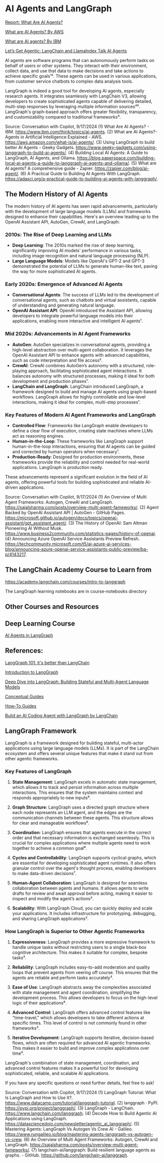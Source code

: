 # AI Agents and LangGraph

[Report: What Are AI Agents?](https://www.oreilly.com/library/view/what-are-ai/9781098159726/)

[What are AI Agents? By AWS](https://aws.amazon.com/what-is/ai-agents/)

[What are AI agents? By IBM](https://www.ibm.com/think/topics/ai-agents)

[Let’s Get Agentic: LangChain and LlamaIndex Talk AI Agents](https://thenewstack.io/lets-get-agentic-langchain-and-llamaindex-talk-ai-agents/)

AI agents are software programs that can autonomously perform tasks on behalf of users or other systems. They interact with their environment, collect data, and use that data to make decisions and take actions to achieve specific goals¹². These agents can be used in various applications, from customer service chatbots to complex data analysis tools.

LangGraph is indeed a good tool for developing AI agents, especially research agents. It integrates seamlessly with LangChain V3, allowing developers to create sophisticated agents capable of delivering detailed, multi-step responses by leveraging multiple information sources⁴⁵. LangGraph's graph-based approach offers greater flexibility, transparency, and customizability compared to traditional frameworks⁴.

Source: Conversation with Copilot, 9/17/2024
(1) What Are AI Agents? - IBM. https://www.ibm.com/think/topics/ai-agents.
(2) What are AI Agents?- Agents in Artificial Intelligence Explained - AWS. https://aws.amazon.com/what-is/ai-agents/.
(3) Using LangGraph to build better AI Agents - Geeky Gadgets. https://www.geeky-gadgets.com/using-langgraph-to-build-ai-agents/.
(4) Building Local AI Agents: A Guide to LangGraph, AI Agents, and Ollama. https://blog.paperspace.com/building-local-ai-agents-a-guide-to-langgraph-ai-agents-and-ollama/.
(5) What are AI agents? A comprehensive guide - Zapier. https://zapier.com/blog/ai-agent/.
(6) A Practical Guide to Building AI Agents With LangGraph. https://adasci.org/a-practical-guide-to-building-ai-agents-with-langgraph/.

## The Modern History of AI Agents

The modern history of AI agents has seen rapid advancements, particularly with the development of large language models (LLMs) and frameworks designed to enhance their capabilities. Here's an overview leading up to the OpenAI Assistant API, AutoGen, CrewAI, and LangGraph:

### 2010s: The Rise of Deep Learning and LLMs
- **Deep Learning**: The 2010s marked the rise of deep learning, significantly improving AI models' performance in various tasks, including image recognition and natural language processing (NLP).
- **Large Language Models**: Models like OpenAI's GPT-2 and GPT-3 demonstrated the potential of LLMs to generate human-like text, paving the way for more sophisticated AI agents.

### Early 2020s: Emergence of Advanced AI Agents
- **Conversational Agents**: The success of LLMs led to the development of conversational agents, such as chatbots and virtual assistants, capable of understanding and generating natural language.
- **OpenAI Assistant API**: OpenAI introduced the Assistant API, allowing developers to integrate powerful language models into their applications, enabling more interactive and intelligent AI agents¹.

### Mid 2020s: Advancements in AI Agent Frameworks
- **AutoGen**: AutoGen specializes in conversational agents, providing a high-level abstraction over multi-agent collaboration. It leverages the OpenAI Assistant API to enhance agents with advanced capabilities, such as code interpretation and file access².
- **CrewAI**: CrewAI combines AutoGen’s autonomy with a structured, role-playing approach, facilitating sophisticated agent interactions. It balances autonomy with structured processes, making it ideal for both development and production phases¹.
- **LangChain and LangGraph**: LangChain introduced LangGraph, a framework designed to build and manage AI agents using graph-based workflows. LangGraph allows for highly controllable and low-level interactions, making it ideal for complex, multi-step processes¹.

### Key Features of Modern AI Agent Frameworks and LangGraph
- **Controlled Flow**: Frameworks like LangGraph enable developers to define a clear flow of execution, creating state machines where LLMs act as reasoning engines.
- **Human-in-the-Loop**: These frameworks like LangGraph support human-in-the-loop interactions, ensuring that AI agents can be guided and corrected by human operators when necessary¹.
- **Production-Ready**: Designed for production environments, these frameworks provide the reliability and control needed for real-world applications. LangGraph is production ready.

These advancements represent a significant evolution in the field of AI agents, offering powerful tools for building sophisticated and reliable AI-driven applications. 

Source: Conversation with Copilot, 9/17/2024
(1) An Overview of Multi Agent Frameworks: Autogen, CrewAI and LangGraph. https://sajalsharma.com/posts/overview-multi-agent-fameworks/.
(2) Agent Backed by OpenAI Assistant API | AutoGen - GitHub Pages. https://microsoft.github.io/autogen/docs/topics/openai-assistant/gpt_assistant_agent/.
(3) The History of OpenAI: Sam Altman Pioneering AI Without Musk. https://www.business2community.com/statistics-pages/history-of-openai.
(4) Announcing Azure OpenAI Service Assistants Preview Refresh. https://techcommunity.microsoft.com/t5/ai-azure-ai-services-blog/announcing-azure-openai-service-assistants-public-preview/ba-p/4143217.

## The LangChain Academy Course to Learn from

https://academy.langchain.com/courses/intro-to-langgraph

The LangGraph learning notebooks are in course-notebooks directory

## Other Courses and Resources

## Deep Learning Course

[AI Agents in LangGraph](https://www.deeplearning.ai/short-courses/ai-agents-in-langgraph/)

## References:

[LangGraph 101: it's better than LangChain](https://www.youtube.com/watch?v=qaWOwbFw3cs)

[Introduction to LangGraph](https://langchain-ai.github.io/langgraph/tutorials/introduction/#part-1-build-a-basic-chatbot)

[Deep Dive into LangGraph: Building Stateful and Multi-Agent Language Models](https://blog.gopenai.com/deep-dive-into-langgraph-building-stateful-and-multi-agent-language-models-b92d75ebe6ba)

[Conceptual Guides](https://langchain-ai.github.io/langgraph/concepts/)

[How-To Guides](https://langchain-ai.github.io/langgraph/how-tos/)

[Build an AI Coding Agent with LangGraph by LangChain](https://www.analyticsvidhya.com/blog/2024/03/build-an-ai-coding-agent-with-langgraph-by-langchain/)

## LangGraph Framework

LangGraph is a framework designed for building stateful, multi-actor applications using large language models (LLMs). It is part of the LangChain ecosystem and offers several unique features that make it stand out from other agentic frameworks.

### Key Features of LangGraph

1. **State Management**: LangGraph excels in automatic state management, which allows it to track and persist information across multiple interactions. This ensures that the system maintains context and responds appropriately to new inputs⁶.

2. **Graph Structure**: LangGraph uses a directed graph structure where each node represents an LLM agent, and the edges are the communication channels between these agents. This structure allows for clear and manageable workflows⁶.

3. **Coordination**: LangGraph ensures that agents execute in the correct order and that necessary information is exchanged seamlessly. This is crucial for complex applications where multiple agents need to work together to achieve a common goal⁶.

4. **Cycles and Controllability**: LangGraph supports cyclical graphs, which are essential for developing sophisticated agent runtimes. It also offers granular control over the agent's thought process, enabling developers to make data-driven decisions⁷.

5. **Human-Agent Collaboration**: LangGraph is designed for seamless collaboration between agents and humans. It allows agents to write drafts for review and await approval before acting, making it easier to inspect and modify the agent’s actions³.

6. **Scalability**: With LangGraph Cloud, you can quickly deploy and scale your applications. It includes infrastructure for prototyping, debugging, and sharing LangGraph applications³.

### How LangGraph is Superior to Other Agentic Frameworks

1. **Expressiveness**: LangGraph provides a more expressive framework to handle unique tasks without restricting users to a single black-box cognitive architecture. This makes it suitable for complex, bespoke tasks³.

2. **Reliability**: LangGraph includes easy-to-add moderation and quality loops that prevent agents from veering off course. This ensures that the agents are reliable and perform tasks accurately³.

3. **Ease of Use**: LangGraph abstracts away the complexities associated with state management and agent coordination, simplifying the development process. This allows developers to focus on the high-level logic of their applications⁶.

4. **Advanced Control**: LangGraph offers advanced control features like "time-travel," which allows developers to take different actions at specific times. This level of control is not commonly found in other frameworks³.

5. **Iterative Development**: LangGraph supports iterative, decision-based flows, which are often required for advanced AI agentic frameworks. This makes it easier to build and improve complex applications over time⁵.

LangGraph's combination of state management, coordination, and advanced control features makes it a powerful tool for developing sophisticated, reliable, and scalable AI applications.

If you have any specific questions or need further details, feel free to ask!

Source: Conversation with Copilot, 9/17/2024
(1) LangGraph Tutorial: What Is LangGraph and How to Use It?. https://www.datacamp.com/tutorial/langgraph-tutorial.
(2) langgraph · PyPI. https://pypi.org/project/langgraph/.
(3) LangGraph - LangChain. https://www.langchain.com/langgraph.
(4) Decode How to Build Agentic AI Applications using LangGraph. https://datasciencedojo.com/newsletter/agentic_ai_langgraph/.
(5) Mastering Agents: LangGraph Vs Autogen Vs Crew AI - Galileo. https://www.rungalileo.io/blog/mastering-agents-langgraph-vs-autogen-vs-crew.
(6) An Overview of Multi Agent Frameworks: Autogen, CrewAI and LangGraph. https://sajalsharma.com/posts/overview-multi-agent-fameworks/.
(7) langchain-ai/langgraph: Build resilient language agents as graphs. - GitHub. https://github.com/langchain-ai/langgraph.